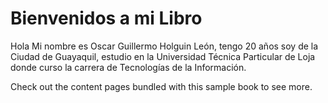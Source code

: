 # Bienvenidos a mi Libro 

Hola
Mi nombre es Oscar Guillermo Holguin León, tengo 20 años soy de la Ciudad de Guayaquil, estudio en la Universidad Técnica Particular de Loja donde curso la carrera de Tecnologías de la Información.

Check out the content pages bundled with this sample book to see more.

```{tableofcontents}
```
